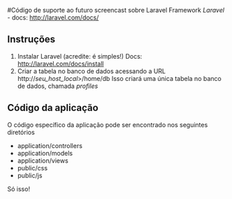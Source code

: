 #Código de suporte ao futuro screencast sobre Laravel Framework
*Laravel* - docs: http://laravel.com/docs/

## Instruções

1. Instalar Laravel (acredite: é simples!)
	Docs: http://laravel.com/docs/install
2. Criar a tabela no banco de dados acessando a URL http://*seu_host_local*>/home/db
	Isso criará uma única tabela no banco de dados, chamada *profiles*

## Código da aplicação
O código específico da aplicação pode ser encontrado nos seguintes diretórios
* application/controllers
* application/models
* application/views
* public/css
* public/js

Só isso!